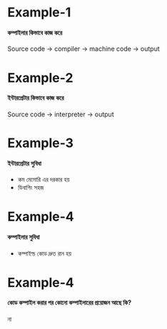 # Example-1
#### কম্পাইলার কিভাবে কাজ করে
Source code -> compiler -> machine code -> output

# Example-2
#### ইন্টারপ্রেটার কিভাবে কাজ করে
Source code -> interpreter -> output

# Example-3
#### ইন্টারপ্রেটার সুবিধা
* কম মেমোরি এর দরকার হয়
* ডিবাগিং সহজ

# Example-4
#### কম্পাইলার সুবিধা
* কম্পাইল্ড কোড দ্রুত রান হয়

# Example-4
#### কোড কম্পাইল করার পর কোনো কম্পাইলারের প্রয়োজন আছে কি?
না